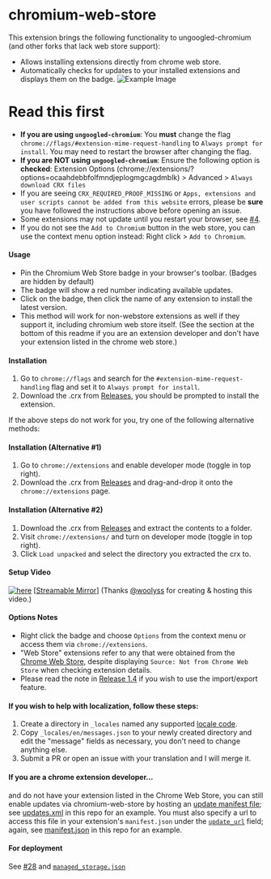 # chromium-web-store

This extension brings the following functionality to ungoogled-chromium (and other forks that lack web store support):

-   Allows installing extensions directly from chrome web store.
-   Automatically checks for updates to your installed extensions and displays them on the badge.
    ![Example Image](https://raw.githubusercontent.com/NeverDecaf/chromium-web-store/master/sample2.PNG)

# Read this first

-   **If you are using `ungoogled-chromium`**: You **must** change the flag `chrome://flags/#extension-mime-request-handling` to `Always prompt for install`. You may need to restart the browser after changing the flag.
-   **If you are NOT using `ungoogled-chromium`**: Ensure the following option is **checked**: Extension Options (chrome://extensions/?options=ocaahdebbfolfmndjeplogmgcagdmblk) > Advanced > `Always download CRX files`
-   If you are seeing `CRX_REQUIRED_PROOF_MISSING` or `Apps, extensions and user scripts cannot be added from this website` errors, please be **sure** you have followed the instructions above before opening an issue.
-   Some extensions may not update until you restart your browser, see [#4](https://github.com/NeverDecaf/chromium-web-store/issues/4).
-   If you do not see the `Add to Chromium` button in the web store, you can use the context menu option instead: Right click > `Add to Chromium`.

#### Usage

-   Pin the Chromium Web Store badge in your browser's toolbar. (Badges are hidden by default)
-   The badge will show a red number indicating available updates.
-   Click on the badge, then click the name of any extension to install the latest version.
-   This method will work for non-webstore extensions as well if they support it, including chromium web store itself. (See the section at the bottom of this readme if you are an extension developer and don't have your extension listed in the chrome web store.)

#### Installation
1. Go to `chrome://flags` and search for the `#extension-mime-request-handling` flag and set it to `Always prompt for install`.
2. Download the .crx from [Releases](https://github.com/NeverDecaf/chromium-web-store/releases/latest), you should be prompted to install the extension.

If the above steps do not work for you, try one of the following alternative methods:

#### Installation (Alternative #1)
1. Go to `chrome://extensions` and enable developer mode (toggle in top right).
2. Download the .crx from [Releases](https://github.com/NeverDecaf/chromium-web-store/releases/latest) and drag-and-drop it onto the `chrome://extensions` page.

#### Installation (Alternative #2)
1. Download the .crx from [Releases](https://github.com/NeverDecaf/chromium-web-store/releases/latest) and extract the contents to a folder.
2. Visit `chrome://extensions/` and turn on developer mode (toggle in top right).
3. Click `Load unpacked` and select the directory you extracted the crx to.

#### Setup Video

[![here](https://raw.githubusercontent.com/NeverDecaf/chromium-web-store/master/video_thumbnail.png)](https://chromium.woolyss.com/f/video-extension-chromium-web-store.mp4)
[[Streamable Mirror](https://streamable.com/655nn)] (Thanks [@woolyss](https://github.com/woolyss) for creating & hosting this video.)

#### Options Notes

-   Right click the badge and choose `Options` from the context menu or access them via `chrome://extensions`.
-   "Web Store" extensions refer to any that were obtained from the [Chrome Web Store](https://chrome.google.com/webstore/category/extensions), despite displaying `Source: Not from Chrome Web Store` when checking extension details.
-   Please read the note in [Release 1.4](https://github.com/NeverDecaf/chromium-web-store/releases/tag/v1.4.0) if you wish to use the import/export feature.

#### If you wish to help with localization, follow these steps:

1. Create a directory in `_locales` named any supported [locale code](https://developer.chrome.com/webstore/i18n?csw=1#localeTable).
2. Copy `_locales/en/messages.json` to your newly created directory and edit the "message" fields as necessary, you don't need to change anything else.
3. Submit a PR or open an issue with your translation and I will merge it.

#### If you are a chrome extension developer...

and do not have your extension listed in the Chrome Web Store, you can still enable updates via chromium-web-store by hosting an [update manifest file](https://developer.chrome.com/apps/autoupdate#update_manifest); see [updates.xml](https://github.com/NeverDecaf/chromium-web-store/blob/master/updates.xml) in this repo for an example. You must also specify a url to access this file in your extension's `manifest.json` under the [`update_url`](https://developer.chrome.com/apps/autoupdate#update_url) field; again, see [manifest.json](https://github.com/NeverDecaf/chromium-web-store/blob/master/src/manifest.json) in this repo for an example.

#### For deployment

See [#28](https://github.com/NeverDecaf/chromium-web-store/issues/28) and [`managed_storage.json`](https://github.com/NeverDecaf/chromium-web-store/blob/master/src/managed_storage.json)
